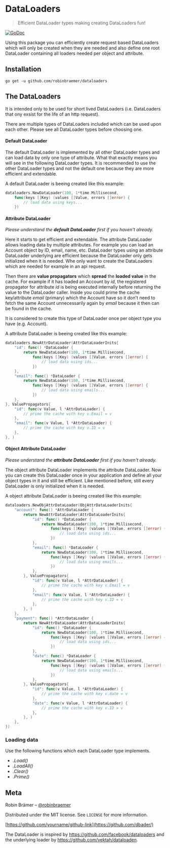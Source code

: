 # DataLoaders
> Efficient DataLoader types making creating DataLoaders fun!

[![GoDoc][godoc-img]][godoc]
<!-- [![Sourcegraph][sourcegraph-img]][sourcegraph] -->


Using this package you can efficiently create
request based DataLoaders which will only be created when they are needed
and also define one root DataLoader containing all loaders needed per object and attribute.

## Installation
`go get -u github.com/robinbraemer/dataloaders`

## The DataLoaders
It is intended only to be used for short lived DataLoaders
(i.e. DataLoaders that ony exsist for the life of an http request).

There are multiple types of DataLoaders included which can be used upon each other.
Please see all DataLoader types before choosing one.

#### Default DataLoader
The default DataLoader is implemented by all other DataLoader types
and can load data by only one type of attribute.
What that exactly means you will see in the following DataLoader types.
It is recommended to use the other DataLoader types and not the default one
because they are more efficient and extendable.

A default DataLoader is beeing created like this example:
```go
dataloaders.NewDataLoader(100, 1*time.Millisecond,
    func(keys []Key) (values []Value, errors []error) {
        // load data using keys...
    }) 
```

#### Attribute DataLoader
*Please understand the **default DataLoader** first if you haven't already.*

Here it starts to get efficient and extendable.
The attribute DataLoader allows loading data by multiple attributes.
For example you can load an Account object by ID, email, name, etc.
DataLoader types using an attribute DataLoader underlying are efficient
because the DataLoader only gets initialized when it is needed.
Whe only want to create the DataLoaders which are needed for example
in an api request.

Then there are **value propagators** which **spread** the **loaded value** in the cache.
For example if it has loaded an Account by *id*, the registered propagator for attribute *id*
is being executed internally before returning the value to the DataLoader caller.
Inside you could prime the cache key/attribute *email* (primary) which the Account have so it don't
need to fetch the same Account unnecessarily again by *email* because it then can be found in the cache.

It is considered to create this type of DataLoader once per object type you have (e.g. Account).

A attribute DataLoader is beeing created like this example:
```go
dataloaders.NewAttrDataLoader(AttrDataLoaderInits{
    "id": func() *DataLoader {
        return NewDataLoader(100, 1*time.Millisecond,
            func(keys []Key) (values []Value, errors []error) {
                // load data using ids...
            })
    },
    "email": func() *DataLoader {
        return NewDataLoader(100, 1*time.Millisecond,
            func(keys []Key) (values []Value, errors []error) {
                // load data using emails...
            })
    },
}, ValuePropagators{
    "id": func(v Value, l *AttrDataLoader) {
        // prime the cache with key v.Email = v
    },
    "email": func(v Value, l *AttrDataLoader) {
        // prime the cache with key v.ID = v
    },
}, )
```

#### Object Attribute DataLoader
*Please understand the **attribute DataLoader** first if you haven't already.*

The object attribute DataLoader implements the attribute DataLoader.
Now you can create this DataLoader once in your application and
define all your object types in it and still be efficient.
Like mentioned before, still every DataLoader is only initialized when it is needed.

A object attribute DataLoader is beeing created like this example:
```go
dataloaders.NewObjAttrDataLoader(ObjAttrDataLoaderInits{
    "account": func() *AttrDataLoader {
        return NewAttrDataLoader(AttrDataLoaderInits{
            "id": func() *DataLoader {
                return NewDataLoader(100, 1*time.Millisecond,
                    func(keys []Key) (values []Value, errors []error) {
                        // load data using ids...
                    })
            },
            "email": func() *DataLoader {
                return NewDataLoader(100, 1*time.Millisecond,
                    func(keys []Key) (values []Value, errors []error) {
                        // load data using emails...
                    })
            },
        }, ValuePropagators{
            "id": func(v Value, l *AttrDataLoader) {
                // prime the cache with key v.Email = v
            },
            "email": func(v Value, l *AttrDataLoader) {
                // prime the cache with key v.ID = v
            },
        }, )
    },
    "payment": func() *AttrDataLoader {
        return NewAttrDataLoader(AttrDataLoaderInits{
            "id": func() *DataLoader {
                return NewDataLoader(100, 1*time.Millisecond,
                    func(keys []Key) (values []Value, errors []error) {
                        // load data using ids...
                    })
            },
            "date": func() *DataLoader {
                return NewDataLoader(100, 1*time.Millisecond,
                    func(keys []Key) (values []Value, errors []error) {
                        // load data using emails...
                    })
            },
        }, ValuePropagators{
            "id": func(v Value, l *AttrDataLoader) {
                // prime the cache with key v.date = v
            },
            "date": func(v Value, l *AttrDataLoader) {
                // prime the cache with key v.ID = v
            },
        }, )
    },
})
```

### Loading data

Use the following functions which each DataLoader type implements.

* *.Load()*
* *.LoadAll()*
* *.Clear()*
* *.Prime()*

## Meta

Robin Brämer – [@robinbraemer](https://github.com/robinbraemer)

Distributed under the MIT license. See ``LICENSE`` for more information.

[https://github.com/yourname/github-link](https://github.com/dbader/)

The DataLoader is inspired by https://github.com/facebook/dataloaders
and the underlying loader by https://github.com/vektah/dataloaden.

<!-- Markdown link & img dfn's -->
[sourcegraph]: https://sourcegraph.com/github.com/robinbraemer/dataloaders
[sourcegraph-img]: https://sourcegraph.com/github.com/robinbraemer/dataloaders/-/badge.svg

[godoc]: https://godoc.org/github.com/robinbraemer/dataloaders
[godoc-img]: https://godoc.org/github.com/robinbraemer/dataloaders?status.svg
